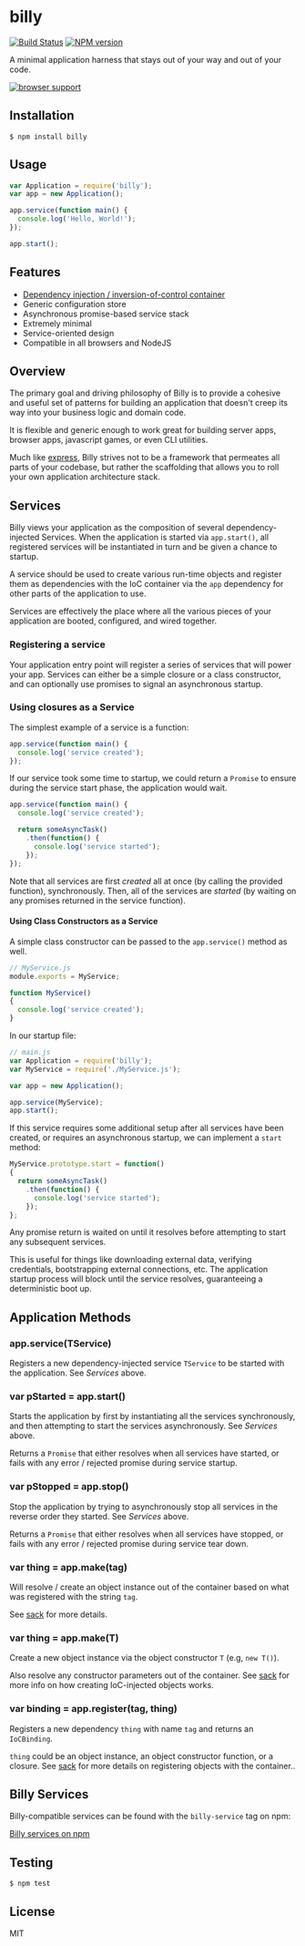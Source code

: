 # billy

[![Build Status](https://travis-ci.org/bvalosek/billy.png?branch=master)](https://travis-ci.org/bvalosek/billy)
[![NPM version](https://badge.fury.io/js/billy.png)](http://badge.fury.io/js/billy)

A minimal application harness that stays out of your way and out of your code.

[![browser support](https://ci.testling.com/bvalosek/billy.png)](https://ci.testling.com/bvalosek/billy)

## Installation

```
$ npm install billy
```

## Usage

```javascript
var Application = require('billy');
var app = new Application();

app.service(function main() {
  console.log('Hello, World!');
});

app.start();
```

## Features

* [Dependency injection / inversion-of-control container](https://github.com/bvalosek/sack)
* Generic configuration store
* Asynchronous promise-based service stack
* Extremely minimal
* Service-oriented design
* Compatible in all browsers and NodeJS

## Overview

The primary goal and driving philosophy of Billy is to provide a cohesive and
useful set of patterns for building an application that doesn't creep its way
into your business logic and domain code.

It is flexible and generic enough to work great for building server apps,
browser apps, javascript games, or even CLI utilities.

Much like [express](https://github.com/visionmedia/express), Billy strives not
to be a framework that permeates all parts of your codebase, but rather the
scaffolding that allows you to roll your own application architecture stack.

## Services

Billy views your application as the composition of several dependency-injected
Services. When the application is started via `app.start()`, all registered
services will be instantiated in turn and be given a chance to startup.

A service should be used to create various run-time objects and register them
as dependencies with the IoC container via the `app` dependency for other parts
of the application to use.

Services are effectively the place where all the various pieces of your
application are booted, configured, and wired together.

### Registering a service

Your application entry point will register a series of services that will power
your app. Services can either be a simple closure or a class constructor, and
can optionally use promises to signal an asynchronous startup.

### Using closures as a Service

The simplest example of a service is a function:

```javascript
app.service(function main() {
  console.log('service created');
});
```

If our service took some time to startup, we could return a `Promise` to ensure
during the service start phase, the application would wait.

```javascript
app.service(function main() {
  console.log('service created');

  return someAsyncTask()
    .then(function() {
      console.log('service started');
    });
});
```

Note that all services are first *created* all at once (by calling the provided
function), synchronously. Then, all of the services are *started* (by waiting
on any promises returned in the service function).

#### Using Class Constructors as a Service

A simple class constructor can be passed to the `app.service()` method as well.

```javascript
// MyService.js
module.exports = MyService;

function MyService()
{
  console.log('service created');
}
```

In our startup file:

```javascript
// main.js
var Application = require('billy');
var MyService = require('./MyService.js');

var app = new Application();

app.service(MyService);
app.start();
```

If this service requires some additional setup after all services have been
created, or requires an asynchronous startup, we can implement a `start`
method:

```javascript
MyService.prototype.start = function()
{
  return someAsyncTask()
    .then(function() {
      console.log('service started');
    });
};
```

Any promise return is waited on until it resolves before attempting to start
any subsequent services.

This is useful for things like downloading external data, verifying
credentials, bootstrapping external connections, etc. The application startup
process will block until the service resolves, guaranteeing a deterministic
boot up.

## Application Methods

### app.service(TService)

Registers a new dependency-injected service `TService` to be started with the
application. See *Services* above.

### var pStarted = app.start()

Starts the application by first by instantiating all the services
synchronously, and then attempting to start the services asynchronously. See
*Services* above.

Returns a `Promise` that either resolves when all services have started, or
fails with any error / rejected promise during service startup.

### var pStopped = app.stop()

Stop the application by trying to asynchronously stop all services in the
reverse order they started. See *Services* above.

Returns a `Promise` that either resolves when all services have stopped, or
fails with any error / rejected promise during service tear down.

### var thing = app.make(tag)

Will resolve / create an object instance out of the container based on what was
registered with the string `tag`.

See [sack](https://github.com/bvalosek/sack) for more details.

### var thing = app.make(T)

Create a new object instance via the object constructor `T` (e.g, `new T()`).

Also resolve any constructor parameters out of the container. See
[sack](https://github.com/bvalosek/sack) for more info on how creating
IoC-injected objects works.

### var binding = app.register(tag, thing)

Registers a new dependency `thing` with name `tag` and returns an `IoCBinding`.

`thing` could be an object instance, an object constructor function, or a
closure. See [sack](https://github.com/bvalosek/sack) for more details on
registering objects with the container..

## Billy Services

Billy-compatible services can be found with the `billy-service` tag on npm:

[Billy services on npm](https://www.npmjs.org/browse/keyword/billy-service)

## Testing

```
$ npm test
```

## License

MIT
